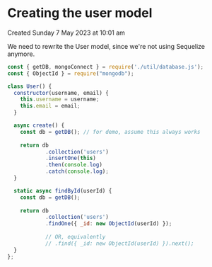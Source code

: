 # Creating the user model
Created Sunday 7 May 2023 at 10:01 am

We need to rewrite the User model, since we're not using Sequelize anymore.
```js
const { getDB, mongoConnect } = require('./util/database.js');
const { ObjectId } = require("mongodb");

class User() {
  constructor(username, email) {
    this.username = username;
    this.email = email;
  }

  async create() {
    const db = getDB(); // for demo, assume this always works
    
	return db
			.collection('users')
			.insertOne(this)
			.then(console.log)
			.catch(console.log);
  }

  static async findById(userId) {
    const db = getDB();
    
    return db
		    .collection('users')
		    .findOne({ _id: new ObjectId(userId) });
		    
		    // OR, equivalently
		    // .find({ _id: new ObjectId(userId) }).next();
  }
};
```
